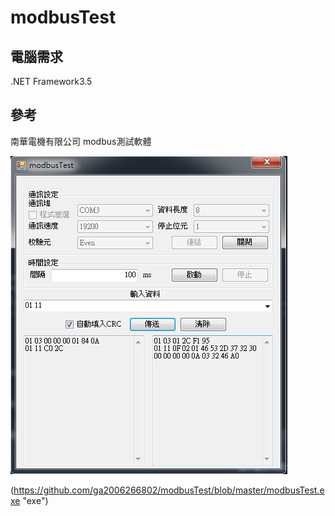 ﻿# modbusTest

## 電腦需求
.NET Framework3.5

## 參考
南華電機有限公司 modbus測試軟體

![github](https://github.com/ga2006266802/modbusTest/blob/master/demoImg/demo.png)

(https://github.com/ga2006266802/modbusTest/blob/master/modbusTest.exe "exe")
